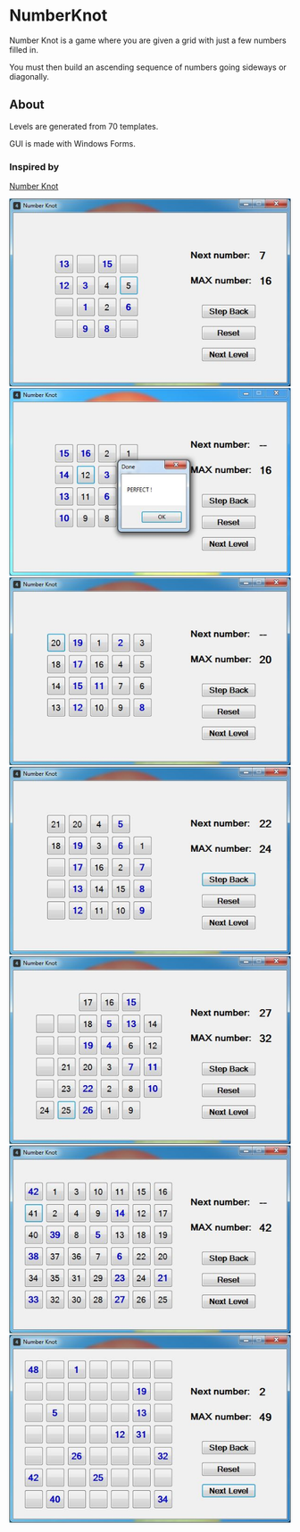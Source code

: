 # NumberKnot

Number Knot is a game where you are given a grid with just a few numbers filled in. 

You must then build an ascending sequence of numbers going sideways or diagonally.

## About

Levels are generated from 70 templates.

GUI is made with Windows Forms.

### Inspired by

[Number Knot](https://play.google.com/store/apps/details?id=com.codejuggler.numberknot&hl=sk)


![img](https://github.com/emanuelzaymus/NumberKnot/blob/master/readme_imgs/NumberKnot_prez01.JPG)
![img](https://github.com/emanuelzaymus/NumberKnot/blob/master/readme_imgs/NumberKnot_prez02.JPG)
![img](https://github.com/emanuelzaymus/NumberKnot/blob/master/readme_imgs/NumberKnot_prez04.JPG)
![img](https://github.com/emanuelzaymus/NumberKnot/blob/master/readme_imgs/NumberKnot_prez05.JPG)
![img](https://github.com/emanuelzaymus/NumberKnot/blob/master/readme_imgs/NumberKnot_prez06.JPG)
![img](https://github.com/emanuelzaymus/NumberKnot/blob/master/readme_imgs/NumberKnot_prez08.JPG)
![img](https://github.com/emanuelzaymus/NumberKnot/blob/master/readme_imgs/NumberKnot_prez09.JPG)
